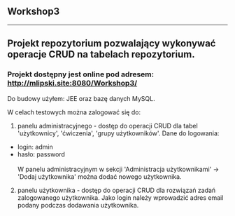 ## Workshop3
------
## Projekt repozytorium pozwalający wykonywać operacje CRUD na tabelach repozytorium.

### Projekt dostępny jest online pod adresem: http://mlipski.site:8080/Workshop3/

Do budowy użyłem: JEE oraz bazę danych MySQL.

W celach testowych można zalogować się do: 
1. panelu administracyjnego -  dostęp do operacji CRUD dla tabel 'użytkownicy', 'ćwiczenia', 'grupy użytkowników'. Dane do logowania:

* login: admin
* hasło: password<br><br>
W panelu administracyjnym w sekcji 'Administracja użytkownikami' -> 'Dodaj użytkownika' można dodać nowego użytkownika.
2. panelu użytkownika - dostęp do operacji CRUD dla rozwiązań zadań zalogowanego użytkownika. Jako login należy wprowadzić adres email podany podczas dodawania użytkownika.
